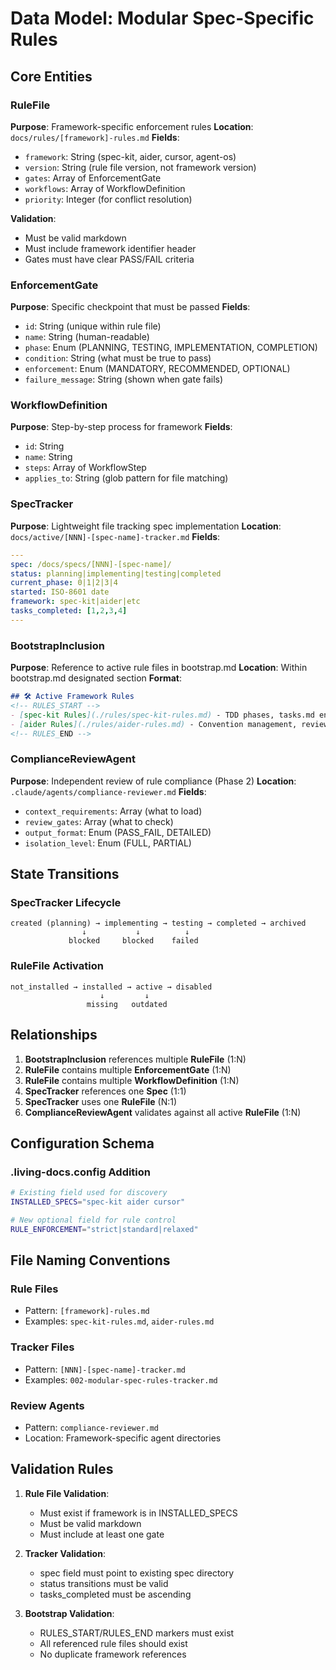# Data Model: Modular Spec-Specific Rules

## Core Entities

### RuleFile
**Purpose**: Framework-specific enforcement rules
**Location**: `docs/rules/[framework]-rules.md`
**Fields**:
- `framework`: String (spec-kit, aider, cursor, agent-os)
- `version`: String (rule file version, not framework version)
- `gates`: Array of EnforcementGate
- `workflows`: Array of WorkflowDefinition
- `priority`: Integer (for conflict resolution)

**Validation**:
- Must be valid markdown
- Must include framework identifier header
- Gates must have clear PASS/FAIL criteria

### EnforcementGate
**Purpose**: Specific checkpoint that must be passed
**Fields**:
- `id`: String (unique within rule file)
- `name`: String (human-readable)
- `phase`: Enum (PLANNING, TESTING, IMPLEMENTATION, COMPLETION)
- `condition`: String (what must be true to pass)
- `enforcement`: Enum (MANDATORY, RECOMMENDED, OPTIONAL)
- `failure_message`: String (shown when gate fails)

### WorkflowDefinition
**Purpose**: Step-by-step process for framework
**Fields**:
- `id`: String
- `name`: String
- `steps`: Array of WorkflowStep
- `applies_to`: String (glob pattern for file matching)

### SpecTracker
**Purpose**: Lightweight file tracking spec implementation
**Location**: `docs/active/[NNN]-[spec-name]-tracker.md`
**Fields**:
```yaml
---
spec: /docs/specs/[NNN]-[spec-name]/
status: planning|implementing|testing|completed
current_phase: 0|1|2|3|4
started: ISO-8601 date
framework: spec-kit|aider|etc
tasks_completed: [1,2,3,4]
---
```

### BootstrapInclusion
**Purpose**: Reference to active rule files in bootstrap.md
**Location**: Within bootstrap.md designated section
**Format**:
```markdown
## 🛠️ Active Framework Rules
<!-- RULES_START -->
- [spec-kit Rules](./rules/spec-kit-rules.md) - TDD phases, tasks.md enforcement
- [aider Rules](./rules/aider-rules.md) - Convention management, review process
<!-- RULES_END -->
```

### ComplianceReviewAgent
**Purpose**: Independent review of rule compliance (Phase 2)
**Location**: `.claude/agents/compliance-reviewer.md`
**Fields**:
- `context_requirements`: Array (what to load)
- `review_gates`: Array (what to check)
- `output_format`: Enum (PASS_FAIL, DETAILED)
- `isolation_level`: Enum (FULL, PARTIAL)

## State Transitions

### SpecTracker Lifecycle
```
created (planning) → implementing → testing → completed → archived
                ↓           ↓          ↓
             blocked     blocked    failed
```

### RuleFile Activation
```
not_installed → installed → active → disabled
                    ↓         ↓
                 missing   outdated
```

## Relationships

1. **BootstrapInclusion** references multiple **RuleFile** (1:N)
2. **RuleFile** contains multiple **EnforcementGate** (1:N)
3. **RuleFile** contains multiple **WorkflowDefinition** (1:N)
4. **SpecTracker** references one **Spec** (1:1)
5. **SpecTracker** uses one **RuleFile** (N:1)
6. **ComplianceReviewAgent** validates against all active **RuleFile** (1:N)

## Configuration Schema

### .living-docs.config Addition
```bash
# Existing field used for discovery
INSTALLED_SPECS="spec-kit aider cursor"

# New optional field for rule control
RULE_ENFORCEMENT="strict|standard|relaxed"
```

## File Naming Conventions

### Rule Files
- Pattern: `[framework]-rules.md`
- Examples: `spec-kit-rules.md`, `aider-rules.md`

### Tracker Files
- Pattern: `[NNN]-[spec-name]-tracker.md`
- Examples: `002-modular-spec-rules-tracker.md`

### Review Agents
- Pattern: `compliance-reviewer.md`
- Location: Framework-specific agent directories

## Validation Rules

1. **Rule File Validation**:
   - Must exist if framework is in INSTALLED_SPECS
   - Must be valid markdown
   - Must include at least one gate

2. **Tracker Validation**:
   - spec field must point to existing spec directory
   - status transitions must be valid
   - tasks_completed must be ascending

3. **Bootstrap Validation**:
   - RULES_START/RULES_END markers must exist
   - All referenced rule files should exist
   - No duplicate framework references
